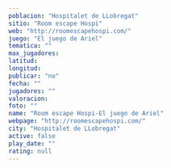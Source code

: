 ```yaml
---
poblacion: "Hospitalet de LLobregat"
sitio: "Room escape Hospi"
web: "http://roomescapehospi.com/"
juego: "El juego de Ariel"
tematica: ""
max_jugadores: 
latitud: 
longitud: 
publicar: "no"
fecha: ""
jugadores: ""
valoracion: 
foto: ""
name: "Room escape Hospi-El juego de Ariel"
webpage: "http://roomescapehospi.com/"
city: "Hospitalet de LLobregat"
active: false
play_date: ""
rating: null
---
```

